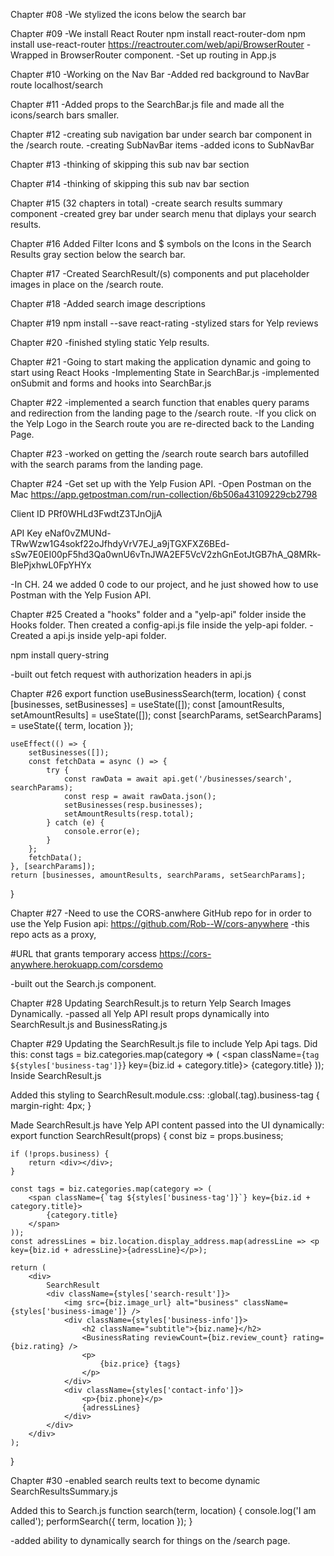 Chapter #08
-We stylized the icons below the search bar

Chapter #09
-We install React Router
npm install react-router-dom
npm install use-react-router
https://reactrouter.com/web/api/BrowserRouter
-Wrapped <App> in BrowserRouter component.
-Set up routing in App.js

Chapter #10
-Working on the Nav Bar
-Added red background to NavBar route localhost/search

Chapter #11
-Added props to the SearchBar.js file and made all the icons/search bars smaller.

Chapter #12
-creating sub navigation bar under search
bar component in the /search route.
-creating SubNavBar items
-added icons to SubNavBar

Chapter #13
-thinking of skipping this sub nav bar section

Chapter #14
-thinking of skipping this sub nav bar section

Chapter #15 (32 chapters in total)
-create search results summary component
-created grey bar under search menu that diplays your search results.

Chapter #16
Added Filter Icons and $ symbols on the Icons in the Search Results gray section below the search bar.

Chapter #17
-Created SearchResult/(s) components and put placeholder images in place
on the /search route.

Chapter #18
-Added search image descriptions

Chapter #19
npm install --save react-rating
-stylized stars for Yelp reviews

Chapter #20
-finished styling static Yelp results.

Chapter #21
-Going to start making the application dynamic and going to start using React Hooks
-Implementing State in SearchBar.js
-implemented onSubmit and forms and hooks into SearchBar.js

Chapter #22
-implemented a search function that enables query params and redirection from the landing page to the /search route.
-If you click on the Yelp Logo in the Search route you are re-directed back to the Landing Page.

Chapter #23
-worked on getting the /search route search bars autofilled with the search params from
the landing page.

Chapter #24
-Get set up with the Yelp Fusion API.
-Open Postman on the Mac
https://app.getpostman.com/run-collection/6b506a43109229cb2798

Client ID
PRf0WHLd3FwdtZ3TJnOjjA

API Key
eNaf0vZMUNd-TRwWzw1G4sokf22oJfhdyVrV7EJ_a9jTGXFXZ6BEd-sSw7E0EI00pF5hd3Qa0wnU6vTnJWA2EF5VcV2zhGnEotJtGB7hA_Q8MRk-BlePjxhwL0FpYHYx

-In CH. 24 we added 0 code to our project, and he just showed how to use Postman with the Yelp Fusion API.

Chapter #25
Created a "hooks" folder and a "yelp-api" folder inside the Hooks folder. Then created a config-api.js file inside the yelp-api folder.
-Created a api.js inside yelp-api folder.

npm install query-string

-built out fetch request with authorization headers in api.js

Chapter #26
export function useBusinessSearch(term, location) {
const [businesses, setBusinesses] = useState([]);
const [amountResults, setAmountResults] = useState([]);
const [searchParams, setSearchParams] = useState({ term, location });

    useEffect(() => {
    	setBusinesses([]);
    	const fetchData = async () => {
    		try {
    			const rawData = await api.get('/businesses/search', searchParams);
    			const resp = await rawData.json();
    			setBusinesses(resp.businesses);
    			setAmountResults(resp.total);
    		} catch (e) {
    			console.error(e);
    		}
    	};
    	fetchData();
    }, [searchParams]);
    return [businesses, amountResults, searchParams, setSearchParams];

}

Chapter #27
-Need to use the CORS-anwhere GitHub repo for in order to use the Yelp Fusion api:
https://github.com/Rob--W/cors-anywhere
-this repo acts as a proxy,

#URL that grants temporary access
https://cors-anywhere.herokuapp.com/corsdemo

-built out the Search.js component.

Chapter #28
Updating SearchResult.js to return Yelp Search Images Dynamically.
-passed all Yelp API result props dynamically into SearchResult.js and BusinessRating.js

Chapter #29
Updating the SearchResult.js file to include Yelp Api tags.
Did this:
const tags = biz.categories.map(category => (
<span className={`tag ${styles['business-tag']}`} key={biz.id + category.title}>
{category.title}
</span>
));
Inside SearchResult.js

Added this styling to SearchResult.module.css:
:global(.tag).business-tag {
margin-right: 4px;
}

Made SearchResult.js have Yelp API content passed into the UI dynamically:
export function SearchResult(props) {
const biz = props.business;

    if (!props.business) {
    	return <div></div>;
    }

    const tags = biz.categories.map(category => (
    	<span className={`tag ${styles['business-tag']}`} key={biz.id + category.title}>
    		{category.title}
    	</span>
    ));
    const adressLines = biz.location.display_address.map(adressLine => <p key={biz.id + adressLine}>{adressLine}</p>);

    return (
    	<div>
    		SearchResult
    		<div className={styles['search-result']}>
    			<img src={biz.image_url} alt="business" className={styles['business-image']} />
    			<div className={styles['business-info']}>
    				<h2 className="subtitle">{biz.name}</h2>
    				<BusinessRating reviewCount={biz.review_count} rating={biz.rating} />
    				<p>
    					{biz.price} {tags}
    				</p>
    			</div>
    			<div className={styles['contact-info']}>
    				<p>{biz.phone}</p>
    				{adressLines}
    			</div>
    		</div>
    	</div>
    );

}

Chapter #30
-enabled search reults text to become dynamic SearchResultsSummary.js

Added this to Search.js
function search(term, location) {
console.log('I am called');
performSearch({ term, location });
}

-added ability to dynamically search for things on the /search page.
